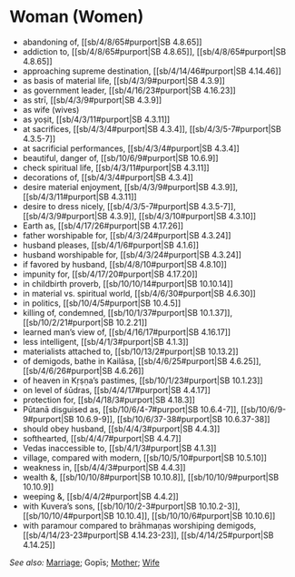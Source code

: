 # Woman (Women)

* abandoning of, [[sb/4/8/65#purport|SB 4.8.65]]
* addiction to, [[sb/4/8/65#purport|SB 4.8.65]], [[sb/4/8/65#purport|SB 4.8.65]]
* approaching supreme destination, [[sb/4/14/46#purport|SB 4.14.46]]
* as basis of material life, [[sb/4/3/9#purport|SB 4.3.9]]
* as government leader, [[sb/4/16/23#purport|SB 4.16.23]]
* as strī, [[sb/4/3/9#purport|SB 4.3.9]]
* as wife (wives)
* as yoṣit, [[sb/4/3/11#purport|SB 4.3.11]]
* at sacrifices, [[sb/4/3/4#purport|SB 4.3.4]], [[sb/4/3/5-7#purport|SB 4.3.5-7]]
* at sacrificial performances, [[sb/4/3/4#purport|SB 4.3.4]]
* beautiful, danger of, [[sb/10/6/9#purport|SB 10.6.9]]
* check spiritual life, [[sb/4/3/11#purport|SB 4.3.11]]
* decorations of, [[sb/4/3/4#purport|SB 4.3.4]]
* desire material enjoyment, [[sb/4/3/9#purport|SB 4.3.9]], [[sb/4/3/11#purport|SB 4.3.11]]
* desire to dress nicely, [[sb/4/3/5-7#purport|SB 4.3.5-7]], [[sb/4/3/9#purport|SB 4.3.9]], [[sb/4/3/10#purport|SB 4.3.10]]
* Earth as, [[sb/4/17/26#purport|SB 4.17.26]]
* father worshipable for, [[sb/4/3/24#purport|SB 4.3.24]]
* husband pleases, [[sb/4/1/6#purport|SB 4.1.6]]
* husband worshipable for, [[sb/4/3/24#purport|SB 4.3.24]]
* if favored by husband, [[sb/4/8/10#purport|SB 4.8.10]]
* impunity for, [[sb/4/17/20#purport|SB 4.17.20]]
* in childbirth proverb, [[sb/10/10/14#purport|SB 10.10.14]]
* in material vs. spiritual world, [[sb/4/6/30#purport|SB 4.6.30]]
* in politics, [[sb/10/4/5#purport|SB 10.4.5]]
* killing of, condemned, [[sb/10/1/37#purport|SB 10.1.37]], [[sb/10/2/21#purport|SB 10.2.21]]
* learned man’s view of, [[sb/4/16/17#purport|SB 4.16.17]]
* less intelligent, [[sb/4/1/3#purport|SB 4.1.3]]
* materialists attached to, [[sb/10/13/2#purport|SB 10.13.2]]
* of demigods, bathe in Kailāsa, [[sb/4/6/25#purport|SB 4.6.25]], [[sb/4/6/26#purport|SB 4.6.26]]
* of heaven in Kṛṣṇa’s pastimes, [[sb/10/1/23#purport|SB 10.1.23]]
* on level of śūdras, [[sb/4/4/17#purport|SB 4.4.17]]
* protection for, [[sb/4/18/3#purport|SB 4.18.3]]
* Pūtanā disguised as, [[sb/10/6/4-7#purport|SB 10.6.4-7]], [[sb/10/6/9-9#purport|SB 10.6.9-9]], [[sb/10/6/37-38#purport|SB 10.6.37-38]]
* should obey husband, [[sb/4/4/3#purport|SB 4.4.3]]
* softhearted, [[sb/4/4/7#purport|SB 4.4.7]]
* Vedas inaccessible to, [[sb/4/1/3#purport|SB 4.1.3]]
* village, compared with modern, [[sb/10/5/10#purport|SB 10.5.10]]
* weakness in, [[sb/4/4/3#purport|SB 4.4.3]]
* wealth &, [[sb/10/10/8#purport|SB 10.10.8]], [[sb/10/10/9#purport|SB 10.10.9]]
* weeping &, [[sb/4/4/2#purport|SB 4.4.2]]
* with Kuvera’s sons, [[sb/10/10/2-3#purport|SB 10.10.2-3]], [[sb/10/10/4#purport|SB 10.10.4]], [[sb/10/10/6#purport|SB 10.10.6]]
* with paramour compared to brāhmaṇas worshiping demigods, [[sb/4/14/23-23#purport|SB 4.14.23-23]], [[sb/4/14/25#purport|SB 4.14.25]]

*See also:* [Marriage](entries/marriage.md); Gopīs; [Mother](entries/mothers.md); [Wife](entries/wife.md)
